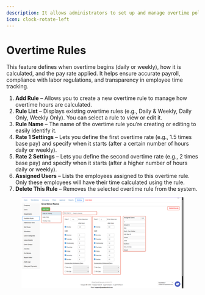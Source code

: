 ```yaml
---
description: It allows administrators to set up and manage overtime policies for employees.
icon: clock-rotate-left
---
```


# Overtime Rules

This feature defines when overtime begins (daily or weekly), how it is calculated, and the pay rate applied. It helps ensure accurate payroll, compliance with labor regulations, and transparency in employee time tracking.

1. **Add Rule** – Allows you to create a new overtime rule to manage how overtime hours are calculated.
2. **Rule List** – Displays existing overtime rules (e.g., Daily & Weekly, Daily Only, Weekly Only). You can select a rule to view or edit it.
3. **Rule Name** – The name of the overtime rule you’re creating or editing to easily identify it.
4. **Rate 1 Settings** – Lets you define the first overtime rate (e.g., 1.5 times base pay) and specify when it starts (after a certain number of hours daily or weekly).
5. **Rate 2 Settings** – Lets you define the second overtime rate (e.g., 2 times base pay) and specify when it starts (after a higher number of hours daily or weekly).
6. **Assigned Users** – Lists the employees assigned to this overtime rule. Only these employees will have their time calculated using the rule.
7. **Delete This Rule** – Removes the selected overtime rule from the system.

<figure><img src="../.gitbook/assets/image (15).png" alt=""><figcaption></figcaption></figure>

